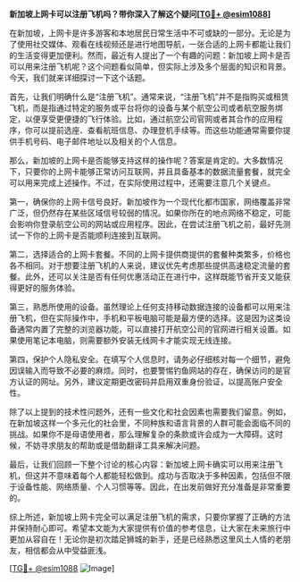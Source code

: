 **新加坡上网卡可以注册飞机吗？带你深入了解这个疑问[[TG💪+ @esim1088](https://t.me/s/esim1088)]**

在新加坡，上网卡是许多游客和本地居民日常生活中不可或缺的一部分。无论是为了使用社交媒体、观看在线视频还是进行地图导航，一张合适的上网卡都能让我们的生活变得更加便利。然而，最近有人提出了一个有趣的问题：新加坡上网卡是否可以用来注册飞机呢？这个问题看似简单，但实际上涉及多个层面的知识和背景。今天，我们就来详细探讨一下这个话题。

首先，让我们明确什么是“注册飞机”。通常来说，“注册飞机”并不是指购买或租赁飞机，而是指通过特定的服务或平台将你的设备与某个航空公司或者航空服务绑定，以便享受更便捷的飞行体验。比如，通过航空公司官网或者其合作的应用程序，你可以提前选座、查看航班信息、办理登机手续等。而这些功能通常需要你提供手机号码、电子邮件地址以及相关的个人信息。

那么，新加坡的上网卡是否能够支持这样的操作呢？答案是肯定的。大多数情况下，只要你的上网卡能够正常访问互联网，并且具备基本的数据流量套餐，就完全可以用来完成上述操作。不过，在实际使用过程中，还需要注意几个关键点。

第一，确保你的上网卡信号良好。新加坡作为一个现代化都市国家，网络覆盖非常广泛，但仍然存在某些区域信号较弱的情况。如果你所在的地点网络不稳定，可能会影响你登录航空公司的网站或应用程序。因此，在尝试注册飞机之前，最好先测试一下你的上网卡是否能顺利连接到互联网。

第二，选择适合的上网卡套餐。不同的上网卡提供商提供的套餐种类繁多，价格也各不相同。对于想要注册飞机的人来说，建议优先考虑那些提供高速稳定流量的套餐。此外，还可以关注是否有任何优惠活动正在进行中，这样既能节省开支又能获得更好的服务体验。

第三，熟悉所使用的设备。虽然理论上任何支持移动数据连接的设备都可以用来注册飞机，但在实际操作中，手机和平板电脑可能是最方便的选择。这是因为这类设备通常内置了完整的浏览器功能，可以直接打开航空公司的官网进行相关设置。如果使用笔记本电脑，则需要额外安装无线网卡才能实现无线连接。

第四，保护个人隐私安全。在填写个人信息时，请务必仔细核对每一个细节，避免因误输入而导致不必要的麻烦。同时，也要警惕钓鱼网站的存在，确保访问的是官方认证的网址。另外，建议定期更改密码并启用双重身份验证，以提高账户安全性。

除了以上提到的技术性问题外，还有一些文化和社会因素也需要我们留意。例如，在新加坡这样一个多元化的社会里，不同种族和语言背景的人群可能会面临不同的挑战。如果你不是母语使用者，那么理解复杂的条款或许会成为一大障碍。这时候，不妨寻求朋友的帮助或是借助翻译工具来解决问题。

最后，让我们回顾一下整个讨论的核心内容：新加坡上网卡确实可以用来注册飞机，但这并不意味着每个人都能轻松做到。成功与否取决于多种因素，包括但不限于设备性能、网络质量、个人习惯等等。因此，在出发前做好充分准备是非常重要的。

综上所述，新加坡上网卡完全可以满足注册飞机的需求，只要你掌握了正确的方法并保持耐心即可。希望本文能为大家提供有价值的参考信息，让大家在未来旅行中更加从容自在！无论你是初次踏足狮城的新手，还是已经熟悉这里风土人情的老朋友，相信都会从中受益匪浅。

[[TG💪+ @esim1088](https://t.me/s/esim1088) ![Image](https://i.postimg.cc/4NQfJmqS/Snipaste-2025-05-13-00-14-12.png)]